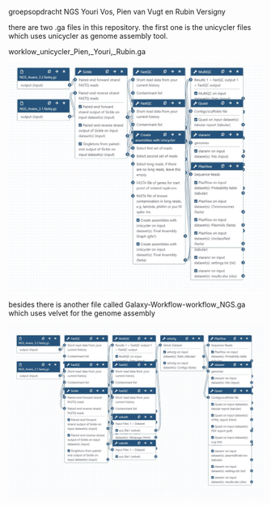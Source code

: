 groepsopdracht NGS
Youri Vos, Pien van Vugt en Rubin Versigny

there are two .ga files in this repository. the first one is the unicycler files which uses unicycler as genome assembly tool. 

worklow_unicycler_Pien,_Youri,_Rubin.ga

![](images/unicycler%20workflow.JPG)

besides there is another file called Galaxy-Workflow-workflow_NGS.ga which uses velvet for the genome assembly

![](images/workflow%20velvet.JPG)
